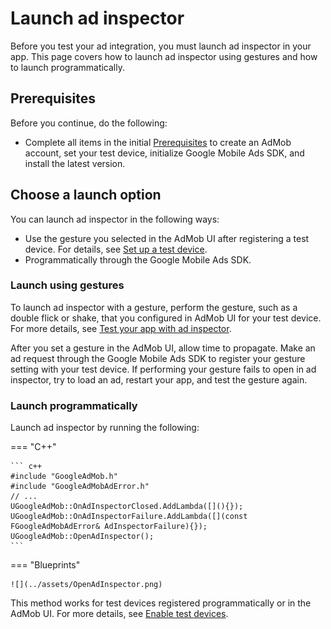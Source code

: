 # Launch ad inspector

Before you test your ad integration, you must launch ad inspector in your app. This page covers how to launch ad inspector using gestures and how to launch programmatically.

## Prerequisites

Before you continue, do the following:

-   Complete all items in the initial [Prerequisites](../ad-inspector.md#prerequisites) to create an AdMob account, set your test device, initialize Google Mobile Ads SDK, and install the latest version.

## Choose a launch option

You can launch ad inspector in the following ways:

-   Use the gesture you selected in the AdMob UI after registering a test device. For details, see [Set up a test device](https://support.google.com/admob/answer/9691433).
-   Programmatically through the Google Mobile Ads SDK.

### Launch using gestures

To launch ad inspector with a gesture, perform the gesture, such as a double flick or shake, that you configured in AdMob UI for your test device. For more details, see [Test your app with ad inspector](https://support.google.com/admob/answer/10159602).

After you set a gesture in the AdMob UI, allow time to propagate. Make an ad request through the Google Mobile Ads SDK to register your gesture setting with your test device. If performing your gesture fails to open in ad inspector, try to load an ad, restart your app, and test the gesture again.

### Launch programmatically

Launch ad inspector by running the following:

=== "C++"

    ``` c++
    #include "GoogleAdMob.h"
    #include "GoogleAdMobAdError.h"
    // ...
    UGoogleAdMob::OnAdInspectorClosed.AddLambda([](){});
    UGoogleAdMob::OnAdInspectorFailure.AddLambda([](const FGoogleAdMobAdError& AdInspectorFailure){});
    UGoogleAdMob::OpenAdInspector();
    ```

=== "Blueprints"

    ![](../assets/OpenAdInspector.png)

This method works for test devices registered programmatically or in the AdMob UI. For more details, see [Enable test devices](../enable-test-ads.md#enable-test-devices).